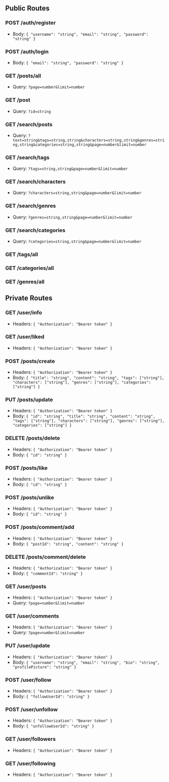 ## Public Routes

### POST /auth/register

- Body: `{ "username": "string", "email": "string", "password": "string" }`

### POST /auth/login

- Body: `{ "email": "string", "password": "string" }`

### GET /posts/all

- Query: `?page=number&limit=number`

### GET /post

- Query: `?id=string`

### GET /search/posts

- Query: `?text=string&tags=string,string&characters=string,string&genres=string,string&categories=string,string&page=number&limit=number`

### GET /search/tags

- Query: `?tags=string,string&page=number&limit=number`

### GET /search/characters

- Query: `?characters=string,string&page=number&limit=number`

### GET /search/genres

- Query: `?genres=string,string&page=number&limit=number`

### GET /search/categories

- Query: `?categories=string,string&page=number&limit=number`

### GET /tags/all

### GET /categories/all

### GET /genres/all

## Private Routes

### GET /user/info

- Headers: `{ "Authorization": "Bearer token" }`

### GET /user/liked

- Headers: `{ "Authorization": "Bearer token" }`

### POST /posts/create

- Headers: `{ "Authorization": "Bearer token" }`
- Body: `{ "title": "string", "content": "string", "tags": ["string"], "characters": ["string"], "genres": ["string"], "categories": ["string"] }`

### PUT /posts/update

- Headers: `{ "Authorization": "Bearer token" }`
- Body: `{ "id": "string", "title": "string", "content": "string", "tags": ["string"], "characters": ["string"], "genres": ["string"], "categories": ["string"] }`

### DELETE /posts/delete

- Headers: `{ "Authorization": "Bearer token" }`
- Body: `{ "id": "string" }`

### POST /posts/like

- Headers: `{ "Authorization": "Bearer token" }`
- Body: `{ "id": "string" }`

### POST /posts/unlike

- Headers: `{ "Authorization": "Bearer token" }`
- Body: `{ "id": "string" }`

### POST /posts/comment/add

- Headers: `{ "Authorization": "Bearer token" }`
- Body: `{ "postId": "string", "content": "string" }`

### DELETE /posts/comment/delete

- Headers: `{ "Authorization": "Bearer token" }`
- Body: `{ "commentId": "string" }`

### GET /user/posts

- Headers: `{ "Authorization": "Bearer token" }`
- Query: `?page=number&limit=number`

### GET /user/comments

- Headers: `{ "Authorization": "Bearer token" }`
- Query: `?page=number&limit=number`

### PUT /user/update

- Headers: `{ "Authorization": "Bearer token" }`
- Body: `{ "username": "string", "email": "string", "bio": "string", "profilePicture": "string" }`

### POST /user/follow

- Headers: `{ "Authorization": "Bearer token" }`
- Body: `{ "followUserId": "string" }`

### POST /user/unfollow

- Headers: `{ "Authorization": "Bearer token" }`
- Body: `{ "unfollowUserId": "string" }`

### GET /user/followers

- Headers: `{ "Authorization": "Bearer token" }`

### GET /user/following

- Headers: `{ "Authorization": "Bearer token" }`

